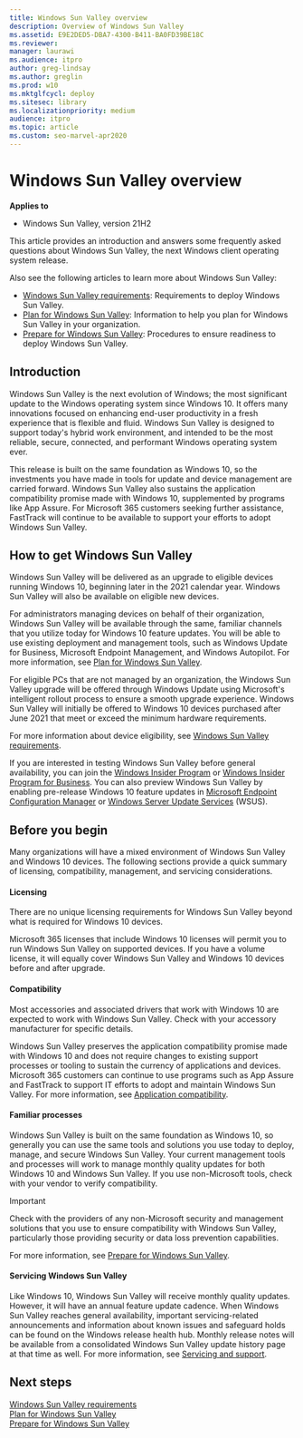 ```yaml
---
title: Windows Sun Valley overview
description: Overview of Windows Sun Valley
ms.assetid: E9E2DED5-DBA7-4300-B411-BA0FD39BE18C
ms.reviewer: 
manager: laurawi
ms.audience: itpro
author: greg-lindsay
ms.author: greglin
ms.prod: w10
ms.mktglfcycl: deploy
ms.sitesec: library
ms.localizationpriority: medium
audience: itpro
ms.topic: article
ms.custom: seo-marvel-apr2020
---
```


# Windows Sun Valley overview

**Applies to**

-   Windows Sun Valley, version 21H2

This article provides an introduction and answers some frequently asked questions about Windows Sun Valley, the next Windows client operating system release.

Also see the following articles to learn more about Windows Sun Valley: 

- [Windows Sun Valley requirements](windows-sv-requirements.md): Requirements to deploy Windows Sun Valley.
- [Plan for Windows Sun Valley](windows-sv-plan.md): Information to help you plan for Windows Sun Valley in your organization.
- [Prepare for Windows Sun Valley](windows-sv-prepare.md): Procedures to ensure readiness to deploy Windows Sun Valley.

## Introduction

Windows Sun Valley is the next evolution of Windows; the most significant update to the Windows operating system since Windows 10. It offers many innovations focused on enhancing end-user productivity in a fresh experience that is flexible and fluid. Windows Sun Valley is designed to support today's hybrid work environment, and intended to be the most reliable, secure, connected, and performant Windows operating system ever. 

This release is built on the same foundation as Windows 10, so the investments you have made in tools for update and device management are carried forward. Windows Sun Valley also sustains the application compatibility promise made with Windows 10, supplemented by programs like App Assure. For Microsoft 365 customers seeking further assistance, FastTrack will continue to be available to support your efforts to adopt Windows Sun Valley.

## How to get Windows Sun Valley

Windows Sun Valley will be delivered as an upgrade to eligible devices running Windows 10, beginning later in the 2021 calendar year. Windows Sun Valley will also be available on eligible new devices.

For administrators managing devices on behalf of their organization, Windows Sun Valley will be available through the same, familiar channels that you utilize today for Windows 10 feature updates. You will be able to use existing deployment and management tools, such as Windows Update for Business, Microsoft Endpoint Management, and Windows Autopilot. For more information, see [Plan for Windows Sun Valley](windows-sv-plan.md).

For eligible PCs that are not managed by an organization, the Windows Sun Valley upgrade will be offered through Windows Update using Microsoft's intelligent rollout process to ensure a smooth upgrade experience. Windows Sun Valley will initially be offered to Windows 10 devices purchased after June 2021 that meet or exceed the minimum hardware requirements. 

For more information about device eligibility, see [Windows Sun Valley requirements](windows-sv-requirements.md).

If you are interested in testing Windows Sun Valley before general availability, you can join the [Windows Insider Program](https://insider.windows.com) or [Windows Insider Program for Business](https://insider.windows.com/for-business). You can also preview Windows Sun Valley by enabling pre-release Windows 10 feature updates in [Microsoft Endpoint Configuration Manager](/mem/configmgr/core/servers/manage/pre-release-features) or [Windows Server Update Services](https://techcommunity.microsoft.com/t5/windows-it-pro-blog/publishing-pre-release-windows-10-feature-updates-to-wsus/ba-p/845054) (WSUS).

## Before you begin

Many organizations will have a mixed environment of Windows Sun Valley and Windows 10 devices. The following sections provide a quick summary of licensing, compatibility, management, and servicing considerations.  

#### Licensing

There are no unique licensing requirements for Windows Sun Valley beyond what is required for Windows 10 devices.

Microsoft 365 licenses that include Windows 10 licenses will permit you to run Windows Sun Valley on supported devices. If you have a volume license, it will equally cover Windows Sun Valley and Windows 10 devices before and after upgrade.

#### Compatibility

Most accessories and associated drivers that work with Windows 10 are expected to work with Windows Sun Valley. Check with your accessory manufacturer for specific details.

Windows Sun Valley preserves the application compatibility promise made with Windows 10 and does not require changes to existing support processes or tooling to sustain the currency of applications and devices. Microsoft 365 customers can continue to use programs such as App Assure and FastTrack to support IT efforts to adopt and maintain Windows Sun Valley. For more information, see [Application compatibility](windows-sv-plan.md#application-compatibility).

#### Familiar processes

Windows Sun Valley is built on the same foundation as Windows 10, so generally you can use the same tools and solutions you use today to deploy, manage, and secure Windows Sun Valley. Your current management tools and processes will work to manage monthly quality updates for both Windows 10 and Windows Sun Valley. If you use non-Microsoft tools, check with your vendor to verify compatibility. 

> [!IMPORTANT]
> Check with the providers of any non-Microsoft security and management solutions that you use to ensure compatibility with Windows Sun Valley, particularly those providing security or data loss prevention capabilities.  

For more information, see [Prepare for Windows Sun Valley](windows-sv-prepare.md).

#### Servicing Windows Sun Valley

Like Windows 10, Windows Sun Valley will receive monthly quality updates. However, it will have an annual feature update cadence. When Windows Sun Valley reaches general availability, important servicing-related announcements and information about known issues and safeguard holds can be found on the Windows release health hub. Monthly release notes will be available from a consolidated Windows Sun Valley update history page at that time as well. For more information, see [Servicing and support](windows-sv-plan.md#servicing-and-support). 

## Next steps

[Windows Sun Valley requirements](windows-sv-requirements.md)<br>
[Plan for Windows Sun Valley](windows-sv-plan.md)<br>
[Prepare for Windows Sun Valley](windows-sv-prepare.md)